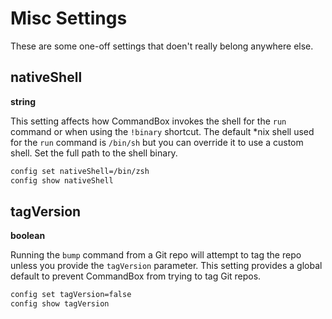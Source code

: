 # Misc Settings

These are some one-off settings that doen't really belong anywhere else.

## nativeShell
**string**

This setting affects how CommandBox invokes the shell for the `run` command or when using the `!binary` shortcut.  The default *nix shell used for the `run` command is `/bin/sh` but you can override it to use a custom shell.  Set the full path to the shell binary.
```bash
config set nativeShell=/bin/zsh
config show nativeShell
```
## tagVersion
**boolean**

Running the `bump` command from a Git repo will attempt to tag the repo unless you provide the `tagVersion` parameter.  This setting provides a global default to prevent CommandBox from trying to tag Git repos.
```bash
config set tagVersion=false
config show tagVersion
```